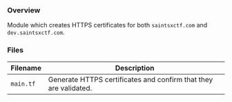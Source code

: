 ### Overview

Module which creates HTTPS certificates for both `saintsxctf.com` and `dev.saintsxctf.com`.

### Files

| Filename     | Description                                                                                      |
|--------------|--------------------------------------------------------------------------------------------------|
| `main.tf`    | Generate HTTPS certificates and confirm that they are validated.                                 |